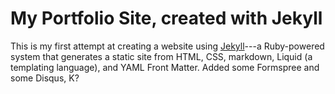 # My Portfolio Site, created with Jekyll

This is my first attempt at creating a website using [Jekyll](https://teamtreehouse.com/library/build-a-blog-with-jekyll-and-github-pages)---a Ruby-powered system that generates a static site from HTML, CSS, markdown, Liquid (a templating language), and YAML Front Matter. Added some Formspree and some Disqus, K?
